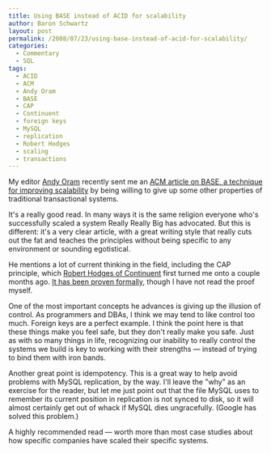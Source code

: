 ```yaml
---
title: Using BASE instead of ACID for scalability
author: Baron Schwartz
layout: post
permalink: /2008/07/23/using-base-instead-of-acid-for-scalability/
categories:
  - Commentary
  - SQL
tags:
  - ACID
  - ACM
  - Andy Oram
  - BASE
  - CAP
  - Continuent
  - foreign keys
  - MySQL
  - replication
  - Robert Hodges
  - scaling
  - transactions
---
```

My editor [Andy Oram][1] recently sent me an [ACM article on BASE, a technique for improving scalability][2] by being willing to give up some other properties of traditional transactional systems.

It's a really good read. In many ways it is the same religion everyone who's successfully scaled a system Really Really Big has advocated. But this is different: it's a very clear article, with a great writing style that really cuts out the fat and teaches the principles without being specific to any environment or sounding egotistical.

He mentions a lot of current thinking in the field, including the CAP principle, which [Robert Hodges of Continuent][3] first turned me onto a couple months ago. [It has been proven formally][4], though I have not read the proof myself.

One of the most important concepts he advances is giving up the illusion of control. As programmers and DBAs, I think we may tend to like control too much. Foreign keys are a perfect example. I think the point here is that these things make you feel safe, but they don't really make you safe. Just as with so many things in life, recognizing our inability to really control the systems we build is key to working with their strengths &#8212; instead of trying to bind them with iron bands.

Another great point is idempotency. This is a great way to help avoid problems with MySQL replication, by the way. I'll leave the "why" as an exercise for the reader, but let me just point out that the file MySQL uses to remember its current position in replication is not synced to disk, so it will almost certainly get out of whack if MySQL dies ungracefully. (Google has solved this problem.)

A highly recommended read &#8212; worth more than most case studies about how specific companies have scaled their specific systems.

 [1]: http://www.oreillynet.com/pub/au/36
 [2]: http://acmqueue.com/modules.php?name=Content&#038;pa=showpage&#038;pid=540
 [3]: http://www.continuent.com/
 [4]: http://citeseer.ist.psu.edu/544596.html
